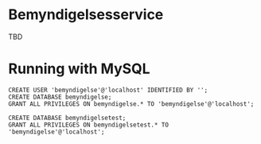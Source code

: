 Bemyndigelsesservice
===

TBD

Running with MySQL
===

```
CREATE USER 'bemyndigelse'@'localhost' IDENTIFIED BY '';
CREATE DATABASE bemyndigelse;
GRANT ALL PRIVILEGES ON bemyndigelse.* TO 'bemyndigelse'@'localhost';

CREATE DATABASE bemyndigelsetest;
GRANT ALL PRIVILEGES ON bemyndigelsetest.* TO 'bemyndigelse'@'localhost';
```